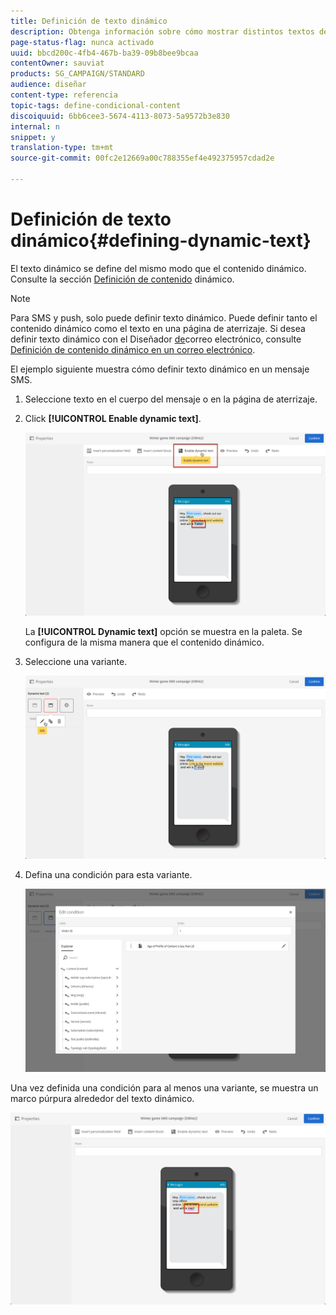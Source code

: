 ```yaml
---
title: Definición de texto dinámico
description: Obtenga información sobre cómo mostrar distintos textos de forma dinámica al usuario según las condiciones definidas en Adobe Campaign.
page-status-flag: nunca activado
uuid: bbcd200c-4fb4-467b-ba39-09b8bee9bcaa
contentOwner: sauviat
products: SG_CAMPAIGN/STANDARD
audience: diseñar
content-type: referencia
topic-tags: define-condicional-content
discoiquuid: 6bb6cee3-5674-4113-8073-5a9572b3e830
internal: n
snippet: y
translation-type: tm+mt
source-git-commit: 00fc2e12669a00c788355ef4e492375957cdad2e

---
```



# Definición de texto dinámico{#defining-dynamic-text}

El texto dinámico se define del mismo modo que el contenido dinámico. Consulte la sección [Definición de contenido](../../designing/using/personalization.md#defining-dynamic-content-in-an-email) dinámico.

>[!NOTE]
>
>Para SMS y push, solo puede definir texto dinámico. Puede definir tanto el contenido dinámico como el texto en una página de aterrizaje. Si desea definir texto dinámico con el Diseñador [de](../../designing/using/overview.md)correo electrónico, consulte [Definición de contenido dinámico en un correo electrónico](../../designing/using/personalization.md#defining-dynamic-content-in-an-email).

El ejemplo siguiente muestra cómo definir texto dinámico en un mensaje SMS.

1. Seleccione texto en el cuerpo del mensaje o en la página de aterrizaje.
1. Click **[!UICONTROL Enable dynamic text]**.

   ![](assets/dynamic_text_sms_1.png)

   La **[!UICONTROL Dynamic text]** opción se muestra en la paleta. Se configura de la misma manera que el contenido dinámico.

1. Seleccione una variante.

   ![](assets/dynamic_text_sms_2.png)

1. Defina una condición para esta variante.

   ![](assets/dynamic_text_sms_4.png)

Una vez definida una condición para al menos una variante, se muestra un marco púrpura alrededor del texto dinámico.

![](assets/dynamic_text_sms_3.png)

